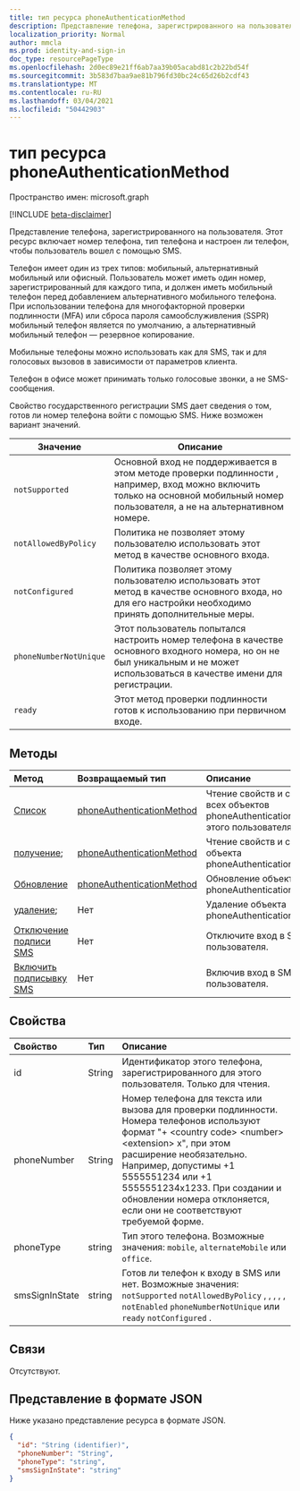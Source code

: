 ```yaml
---
title: тип ресурса phoneAuthenticationMethod
description: Представление телефона, зарегистрированного на пользователя.
localization_priority: Normal
author: mmcla
ms.prod: identity-and-sign-in
doc_type: resourcePageType
ms.openlocfilehash: 2d0ec89e21ff6ab7aa39b05acabd81c2b22bd54f
ms.sourcegitcommit: 3b583d7baa9ae81b796fd30bc24c65d26b2cdf43
ms.translationtype: MT
ms.contentlocale: ru-RU
ms.lasthandoff: 03/04/2021
ms.locfileid: "50442903"
---
```

# <a name="phoneauthenticationmethod-resource-type"></a>тип ресурса phoneAuthenticationMethod

Пространство имен: microsoft.graph

[!INCLUDE [beta-disclaimer](../../includes/beta-disclaimer.md)]

Представление телефона, зарегистрированного на пользователя. Этот ресурс включает номер телефона, тип телефона и настроен ли телефон, чтобы пользователь вошел с помощью SMS.

Телефон имеет один из трех типов: мобильный, альтернативный мобильный или офисный. Пользователь может иметь один номер, зарегистрированный для каждого типа, и должен иметь мобильный телефон перед добавлением альтернативного мобильного телефона. При использовании телефона для многофакторной проверки подлинности (MFA) или сброса пароля самообслуживления (SSPR) мобильный телефон является по умолчанию, а альтернативный мобильный телефон — резервное копирование. 

Мобильные телефоны можно использовать как для SMS, так и для голосовых вызовов в зависимости от параметров клиента.

Телефон в офисе может принимать только голосовые звонки, а не SMS-сообщения.

Свойство государственного регистрации SMS дает сведения о том, готов ли номер телефона войти с помощью SMS. Ниже возможен вариант значений.

|Значение|Описание|
|--------|-----------|
|`notSupported`|Основной вход не поддерживается в этом методе проверки подлинности , например, вход можно включить только на основной мобильный номер пользователя, а не на альтернативном номере.|
|`notAllowedByPolicy`|Политика не позволяет этому пользователю использовать этот метод в качестве основного входа.|
|`notConfigured`|Политика позволяет этому пользователю использовать этот метод в качестве основного входа, но для его настройки необходимо принять дополнительные меры.|
|`phoneNumberNotUnique`|Этот пользователь попытался настроить номер телефона в качестве основного входного номера, но он не был уникальным и не может использоваться в качестве имени для регистрации.|
|`ready`|Этот метод проверки подлинности готов к использованию при первичном входе.|

## <a name="methods"></a>Методы

| Метод       | Возвращаемый тип | Описание |
|:-------------|:------------|:------------|
| [Список](../api/Authentication-list-phonemethods.md) | [phoneAuthenticationMethod](phoneauthenticationmethod.md) | Чтение свойств и связей всех объектов phoneAuthenticationMethod этого пользователя. |
| [получение](../api/phoneauthenticationmethod-get.md); | [phoneAuthenticationMethod](phoneauthenticationmethod.md) | Чтение свойств и связей объекта phoneAuthenticationMethod. |
| [Обновление](../api/phoneauthenticationmethod-update.md) | [phoneAuthenticationMethod](phoneauthenticationmethod.md) | Обновление объекта phoneAuthenticationMethod. |
| [удаление](../api/phoneauthenticationmethod-delete.md); | Нет | Удаление объекта phoneAuthenticationMethod. |
|[Отключение подписи SMS](../api/phoneauthenticationmethod-disablesmssignin.md)|Нет|Отключите вход в SMS для пользователя.|
|[Включить подписывку SMS](../api/phoneauthenticationmethod-enablesmssignin.md)|Нет|Включив вход в SMS для пользователя.|

## <a name="properties"></a>Свойства

| Свойство     | Тип        | Описание |
|:-------------|:------------|:------------|
|id|String| Идентификатор этого телефона, зарегистрированного для этого пользователя. Только для чтения.|
|phoneNumber|String|Номер телефона для текста или вызова для проверки подлинности. Номера телефонов используют формат "+ \<country code\> \<number\> \<extension\> x", при этом расширение необязательно. Например, допустимы +1 5555551234 или +1 5555551234x1233. При создании и обновлении номера отклоняется, если они не соответствуют требуемой форме. |
|phoneType|string|Тип этого телефона. Возможные значения: `mobile`, `alternateMobile` или `office`.|
|smsSignInState|string|Готов ли телефон к входу в SMS или нет. Возможные значения: `notSupported` `notAllowedByPolicy` , , , , , `notEnabled` `phoneNumberNotUnique` или `ready` `notConfigured` .|

## <a name="relationships"></a>Связи

Отсутствуют.

## <a name="json-representation"></a>Представление в формате JSON

Ниже указано представление ресурса в формате JSON.

<!-- {
  "blockType": "resource",
  "optionalProperties": [

  ],
  "@odata.type": "microsoft.graph.phoneAuthenticationMethod",
  "keyProperty": "id"
}-->

```json
{
  "id": "String (identifier)",
  "phoneNumber": "String",
  "phoneType": "string",
  "smsSignInState": "string"
}
```

<!-- uuid: 16cd6b66-4b1a-43a1-adaf-3a886856ed98
2019-02-04 14:57:30 UTC -->
<!-- {
  "type": "#page.annotation",
  "description": "phoneAuthenticationMethod resource",
  "keywords": "",
  "section": "documentation",
  "tocPath": ""
}-->



